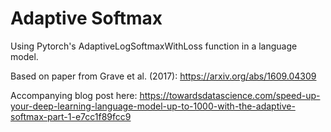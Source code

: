 # Adaptive Softmax

Using Pytorch's AdaptiveLogSoftmaxWithLoss function in a language model.

Based on paper from Grave et al. (2017): https://arxiv.org/abs/1609.04309

Accompanying blog post here: https://towardsdatascience.com/speed-up-your-deep-learning-language-model-up-to-1000-with-the-adaptive-softmax-part-1-e7cc1f89fcc9
